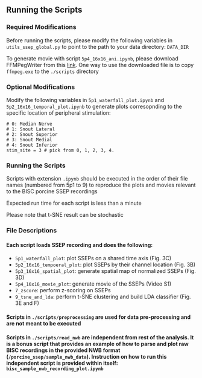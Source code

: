 ## Running the Scripts

### Required Modifications

Before running the scripts, please modify the following variables in `utils_ssep_global.py` to point to the path to your data directory:
`DATA_DIR`

To generate movie with script `5p4_16x16_ani.ipynb`, please download FFMPegWriter from this [link](https://ffmpeg.org/download.html).
One way to use the downloaded file is to copy `ffmpeg.exe` to the `./scripts` directory

### Optional Modifications
Modify the following variables in `5p1_waterfall_plot.ipynb` and `5p2_16x16_temporal_plot.ipynb` to generate plots corresopnding to the specific location of peripheral stimulation:
```
# 0: Median Nerve
# 1: Snout Lateral
# 2: Snout Superior
# 3: Snout Medial
# 4: Snout Inferior
stim_site = 3 # pick from 0, 1, 2, 3, 4. 
```

### Running the Scripts
Scripts with extension `.ipynb` should be executed in the order of their file names (numbered from 5p1 to 9) to reproduce the plots and movies relevant to the BISC porcine SSEP recordings

Expected run time for each script is less than a minute

Please note that t-SNE result can be stochastic

### File Descriptions

#### Each script loads SSEP recording and does the following:
- `5p1_waterfall_plot`: plot SSEPs on a shared time axis (Fig. 3C)
- `5p2_16x16_tempoeral_plot`: plot SSEPs by their channel location (Fig. 3B)
- `5p3_16x16_spatial_plot`: generate spatial map of normalized SSEPs (Fig. 3D)
- `5p4_16x16_movie_plot`: generate movie of the SSEPs (Video S1)
- `7_zscore`: perform z-scoring on SSEPs
- `9_tsne_and_lda`: perform t-SNE clustering and build LDA classifier (Fig. 3E and F)

#### Scripts in `./scripts/preprocessing` are used for data pre-processing and are not meant to be executed

#### Scripts in `./scripts/read_nwb` are independent from rest of the analysis. It is a bonus script that provides an example of how to parse and plot raw BISC recordings in the provided NWB format (`/porcine_ssep/sample_nwb_data`). Instruction on how to run this independent script is provided within itself: `bisc_sample_nwb_recording_plot.ipynb` 